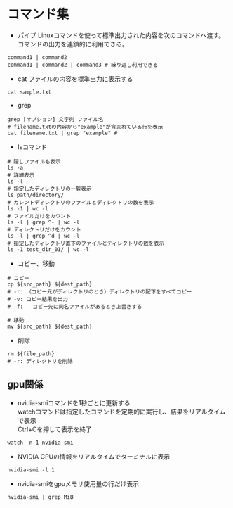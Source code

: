 # コマンド集  
- パイプ
Linuxコマンドを使って標準出力された内容を次のコマンドへ渡す。  
コマンドの出力を連鎖的に利用できる。  
```shell
command1 | command2
command1 | command2 | command3 # 繰り返し利用できる
```

- cat
ファイルの内容を標準出力に表示する
```shell
cat sample.txt
```

- grep
```shell
grep [オプション] 文字列 ファイル名
# filename.txtの内容から"example"が含まれている行を表示
cat filename.txt | grep "example" # 
```

- lsコマンド
```shell
# 隠しファイルも表示
ls -a
# 詳細表示
ls -l
# 指定したディレクトリの一覧表示
ls path/directory/
# カレントディレクトリのファイルとディレクトリの数を表示
ls -1 | wc -l
# ファイルだけをカウント
ls -l | grep ^- | wc -l
# ディレクトリだけをカウント
ls -l | grep ^d | wc -l
# 指定したディレクトリ直下のファイルとディレクトリの数を表示
ls -1 test_dir_01/ | wc -l
```

- コピー、移動
```shell
# コピー
cp ${src_path} ${dest_path}
# -r: （コピー元がディレクトリのとき）ディレクトリの配下をすべてコピー
# -v: コピー結果を出力
# -f: 	コピー先に同名ファイルがあるとき上書きする

# 移動
mv ${src_path} ${dest_path}
```

- 削除
```
rm ${file_path}
# -r: ディレクトリを削除
```

## gpu関係
- nvidia-smiコマンドを1秒ごとに更新する  
watchコマンドは指定したコマンドを定期的に実行し、結果をリアルタイムで表示  
Ctrl+Cを押して表示を終了  
```shell
watch -n 1 nvidia-smi
```

- NVIDIA GPUの情報をリアルタイムでターミナルに表示
```shell
nvidia-smi -l 1
```

- nvidia-smiをgpuメモリ使用量の行だけ表示
```shell
nvidia-smi | grep MiB
```


